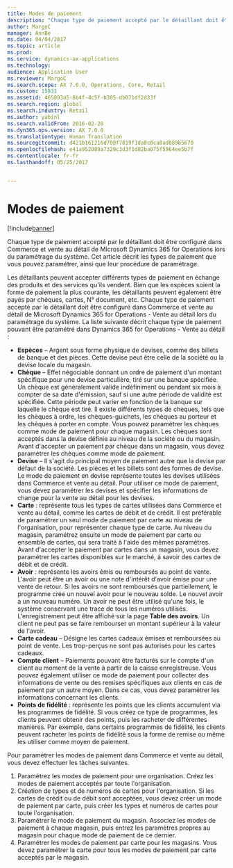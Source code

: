 ```yaml
---
title: Modes de paiement
description: "Chaque type de paiement accepté par le détaillant doit être configuré dans Commerce et vente au détail de Microsoft Dynamics 365 for Operations lors du paramétrage du système. Cet article décrit les types de paiement que vous pouvez paramétrer, ainsi que leur procédure de paramétrage."
author: MargoC
manager: AnnBe
ms.date: 04/04/2017
ms.topic: article
ms.prod: 
ms.service: dynamics-ax-applications
ms.technology: 
audience: Application User
ms.reviewer: MargoC
ms.search.scope: AX 7.0.0, Operations, Core, Retail
ms.custom: 15831
ms.assetid: 465893a5-6b4f-4c5f-b305-db071df2d33f
ms.search.region: global
ms.search.industry: Retail
ms.author: yabinl
ms.search.validFrom: 2016-02-28
ms.dyn365.ops.version: AX 7.0.0
ms.translationtype: Human Translation
ms.sourcegitcommit: d421b161216d700f7819f1da8c0ca8ad089b5670
ms.openlocfilehash: e41a952889a7329c3d3f1d82ba875f5964ee5b7f
ms.contentlocale: fr-fr
ms.lasthandoff: 05/25/2017


---
```


# <a name="payment-methods"></a>Modes de paiement

[!include[banner](includes/banner.md)]


Chaque type de paiement accepté par le détaillant doit être configuré dans Commerce et vente au détail de Microsoft Dynamics 365 for Operations lors du paramétrage du système. Cet article décrit les types de paiement que vous pouvez paramétrer, ainsi que leur procédure de paramétrage.

Les détaillants peuvent accepter différents types de paiement en échange des produits et des services qu'ils vendent. Bien que les espèces soient la forme de paiement la plus courante, les détaillants peuvent également être payés par chèques, cartes, N° document, etc. Chaque type de paiement accepté par le détaillant doit être configuré dans Commerce et vente au détail de Microsoft Dynamics 365 for Operations - Vente au détail lors du paramétrage du système. La liste suivante décrit chaque type de paiement pouvant être paramétré dans Dynamics 365 for Operations - Vente au détail :

-   **Espèces** – Argent sous forme physique de devises, comme des billets de banque et des pièces. Cette devise peut être celle de la société ou la devise locale du magasin.
-   **Chèque** – Effet négociable donnant un ordre de paiement d'un montant spécifique pour une devise particulière, tiré sur une banque spécifiée. Un chèque est généralement valide indéfiniment ou pendant six mois à compter de sa date d'émission, sauf si une autre période de validité est spécifiée. Cette période peut varier en fonction de la banque sur laquelle le chèque est tiré. Il existe différents types de chèques, tels que les chèques à ordre, les chèques-guichets, les chèques au porteur et les chèques à porter en compte. Vous pouvez paramétrer les chèques comme mode de paiement pour chaque magasin. Les chèques sont acceptés dans la devise définie au niveau de la société ou du magasin. Avant d'accepter un paiement par chèque dans un magasin, vous devez paramétrer les chèques comme mode de paiement.
-   **Devise** – Il s'agit du principal moyen de paiement autre que la devise par défaut de la société. Les pièces et les billets sont des formes de devise. Le mode de paiement en devise représente toutes les devises utilisées dans Commerce et vente au détail. Pour utiliser ce mode de paiement, vous devez paramétrer les devises et spécifier les informations de change pour la vente au détail pour les devises.
-   **Carte** : représente tous les types de cartes utilisées dans Commerce et vente au détail, comme les cartes de débit et de crédit. Il est préférable de paramétrer un seul mode de paiement par carte au niveau de l'organisation, pour représenter chaque type de carte. Au niveau du magasin, paramétrez ensuite un mode de paiement par carte ou ensemble de cartes, qui sera traité à l'aide des mêmes paramètres. Avant d'accepter le paiement par cartes dans un magasin, vous devez paramétrer les cartes disponibles sur le marché, à savoir des cartes de débit et de crédit.
-   **Avoir** : représente les avoirs émis ou remboursés au point de vente. L'avoir peut être un avoir ou une note d'intérêt d'avoir émise pour une vente de retour. Si les avoirs ne sont remboursés que partiellement, le programme crée un nouvel avoir pour le nouveau solde. Le nouvel avoir a un nouveau numéro. Un avoir ne peut être utilisé qu'une fois, le système conservant une trace de tous les numéros utilisés. L'enregistrement peut être affiché sur la page **Table des avoirs**. Un client ne peut pas se faire rembourser un montant supérieur à la valeur de l'avoir.
-   **Carte cadeau** – Désigne les cartes cadeaux émises et remboursées au point de vente. Les trop-perçus ne sont pas autorisés pour les cartes cadeaux.
-   **Compte client** – Paiements pouvant être facturés sur le compte d'un client au moment de la vente à partir de la caisse enregistreuse. Vous pouvez également utiliser ce mode de paiement pour collecter des informations de vente ou des remises spécifiques aux clients en cas de paiement par un autre moyen. Dans ce cas, vous devez paramétrer les informations concernant les clients.
-   **Points de fidélité** : représente les points que les clients accumulent via les programmes de fidélité. Si vous créez ce type de programmes, les clients peuvent obtenir des points, puis les racheter de différentes manières. Par exemple, dans certains programmes de fidélité, les clients peuvent racheter les points de fidélité sous la forme de remise ou même les utiliser comme moyen de paiement.

Pour paramétrer les modes de paiement dans Commerce et vente au détail, vous devez effectuer les tâches suivantes.

1.  Paramétrez les modes de paiement pour une organisation. Créez les modes de paiement acceptés par toute l'organisation.
2.  Création de types et de numéros de cartes pour l'organisation. Si les cartes de crédit ou de débit sont acceptées, vous devez créer un mode de paiement par carte, puis créer les types et numéros de cartes pour toute l'organisation.
3.  Paramétrer le mode de paiement du magasin. Associez les modes de paiement à chaque magasin, puis entrez les paramètres propres au magasin pour chaque mode de paiement de ce dernier.
4.  Paramétrer les modes de paiement par carte pour les magasins. Vous devez paramétrer la carte pour tous les modes de paiement par carte acceptés par le magasin.





